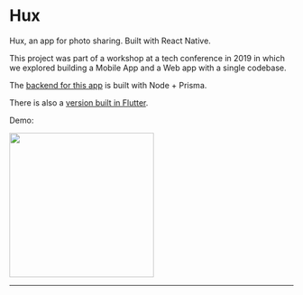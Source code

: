 # Hux

Hux, an app for photo sharing. Built with React Native.

This project was part of a workshop at a tech conference in 2019 in which we explored building a Mobile App and a Web app with a single codebase.

The [backend for this app](https://github.com/sstur/hux-api) is built with Node + Prisma.

There is also a [version built in Flutter](https://github.com/sstur/hux-flutter).

Demo:

<img src="https://user-images.githubusercontent.com/369384/76045811-015b4f00-5f13-11ea-896d-30aba4130942.gif" width="256">

---

